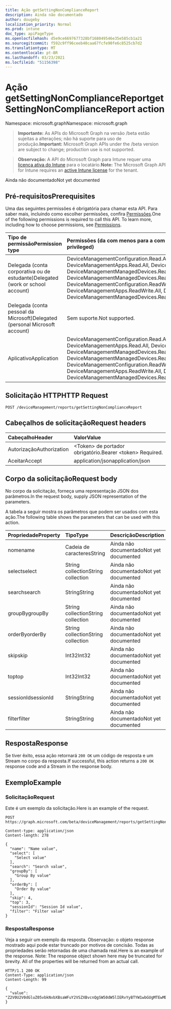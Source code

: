 ```yaml
---
title: Ação getSettingNonComplianceReport
description: Ainda não documentado
author: dougeby
localization_priority: Normal
ms.prod: intune
doc_type: apiPageType
ms.openlocfilehash: d5e9ce6697677328bf168049546e35e585cb1a21
ms.sourcegitcommit: f592c9ff96ceeb40caa67fcfe90fe6c8525cb7d2
ms.translationtype: MT
ms.contentlocale: pt-BR
ms.lasthandoff: 03/23/2021
ms.locfileid: "51156398"
---
```

# <a name="getsettingnoncompliancereport-action"></a><span data-ttu-id="92bb9-103">Ação getSettingNonComplianceReport</span><span class="sxs-lookup"><span data-stu-id="92bb9-103">getSettingNonComplianceReport action</span></span>

<span data-ttu-id="92bb9-104">Namespace: microsoft.graph</span><span class="sxs-lookup"><span data-stu-id="92bb9-104">Namespace: microsoft.graph</span></span>

> <span data-ttu-id="92bb9-105">**Importante:** As APIs do Microsoft Graph na versão /beta estão sujeitas a alterações; não há suporte para uso de produção.</span><span class="sxs-lookup"><span data-stu-id="92bb9-105">**Important:** Microsoft Graph APIs under the /beta version are subject to change; production use is not supported.</span></span>

> <span data-ttu-id="92bb9-106">**Observação:** A API do Microsoft Graph para Intune requer uma [licença ativa do Intune](https://go.microsoft.com/fwlink/?linkid=839381) para o locatário.</span><span class="sxs-lookup"><span data-stu-id="92bb9-106">**Note:** The Microsoft Graph API for Intune requires an [active Intune license](https://go.microsoft.com/fwlink/?linkid=839381) for the tenant.</span></span>

<span data-ttu-id="92bb9-107">Ainda não documentado</span><span class="sxs-lookup"><span data-stu-id="92bb9-107">Not yet documented</span></span>

## <a name="prerequisites"></a><span data-ttu-id="92bb9-108">Pré-requisitos</span><span class="sxs-lookup"><span data-stu-id="92bb9-108">Prerequisites</span></span>
<span data-ttu-id="92bb9-p101">Uma das seguintes permissões é obrigatória para chamar esta API. Para saber mais, incluindo como escolher permissões, confira [Permissões](/graph/permissions-reference).</span><span class="sxs-lookup"><span data-stu-id="92bb9-p101">One of the following permissions is required to call this API. To learn more, including how to choose permissions, see [Permissions](/graph/permissions-reference).</span></span>

|<span data-ttu-id="92bb9-111">Tipo de permissão</span><span class="sxs-lookup"><span data-stu-id="92bb9-111">Permission type</span></span>|<span data-ttu-id="92bb9-112">Permissões (da com menos para a com mais privilégios)</span><span class="sxs-lookup"><span data-stu-id="92bb9-112">Permissions (from least to most privileged)</span></span>|
|:---|:---|
|<span data-ttu-id="92bb9-113">Delegada (conta corporativa ou de estudante)</span><span class="sxs-lookup"><span data-stu-id="92bb9-113">Delegated (work or school account)</span></span>|<span data-ttu-id="92bb9-114">DeviceManagementConfiguration.Read.All, DeviceManagementConfiguration.ReadWrite.All, DeviceManagementApps.Read.All, DeviceManagementApps.ReadWrite.All, DeviceManagementManagedDevices.Read.All, DeviceManagementManagedDevices.ReadWrite.All</span><span class="sxs-lookup"><span data-stu-id="92bb9-114">DeviceManagementConfiguration.Read.All, DeviceManagementConfiguration.ReadWrite.All, DeviceManagementApps.Read.All, DeviceManagementApps.ReadWrite.All, DeviceManagementManagedDevices.Read.All, DeviceManagementManagedDevices.ReadWrite.All</span></span>|
|<span data-ttu-id="92bb9-115">Delegada (conta pessoal da Microsoft)</span><span class="sxs-lookup"><span data-stu-id="92bb9-115">Delegated (personal Microsoft account)</span></span>|<span data-ttu-id="92bb9-116">Sem suporte.</span><span class="sxs-lookup"><span data-stu-id="92bb9-116">Not supported.</span></span>|
|<span data-ttu-id="92bb9-117">Aplicativo</span><span class="sxs-lookup"><span data-stu-id="92bb9-117">Application</span></span>|<span data-ttu-id="92bb9-118">DeviceManagementConfiguration.Read.All, DeviceManagementConfiguration.ReadWrite.All, DeviceManagementApps.Read.All, DeviceManagementApps.ReadWrite.All, DeviceManagementManagedDevices.Read.All, DeviceManagementManagedDevices.ReadWrite.All</span><span class="sxs-lookup"><span data-stu-id="92bb9-118">DeviceManagementConfiguration.Read.All, DeviceManagementConfiguration.ReadWrite.All, DeviceManagementApps.Read.All, DeviceManagementApps.ReadWrite.All, DeviceManagementManagedDevices.Read.All, DeviceManagementManagedDevices.ReadWrite.All</span></span>|

## <a name="http-request"></a><span data-ttu-id="92bb9-119">Solicitação HTTP</span><span class="sxs-lookup"><span data-stu-id="92bb9-119">HTTP Request</span></span>
<!-- {
  "blockType": "ignored"
}
-->
``` http
POST /deviceManagement/reports/getSettingNonComplianceReport
```

## <a name="request-headers"></a><span data-ttu-id="92bb9-120">Cabeçalhos de solicitação</span><span class="sxs-lookup"><span data-stu-id="92bb9-120">Request headers</span></span>
|<span data-ttu-id="92bb9-121">Cabeçalho</span><span class="sxs-lookup"><span data-stu-id="92bb9-121">Header</span></span>|<span data-ttu-id="92bb9-122">Valor</span><span class="sxs-lookup"><span data-stu-id="92bb9-122">Value</span></span>|
|:---|:---|
|<span data-ttu-id="92bb9-123">Autorização</span><span class="sxs-lookup"><span data-stu-id="92bb9-123">Authorization</span></span>|<span data-ttu-id="92bb9-124">&lt;Token&gt; de portador obrigatório.</span><span class="sxs-lookup"><span data-stu-id="92bb9-124">Bearer &lt;token&gt; Required.</span></span>|
|<span data-ttu-id="92bb9-125">Aceitar</span><span class="sxs-lookup"><span data-stu-id="92bb9-125">Accept</span></span>|<span data-ttu-id="92bb9-126">application/json</span><span class="sxs-lookup"><span data-stu-id="92bb9-126">application/json</span></span>|

## <a name="request-body"></a><span data-ttu-id="92bb9-127">Corpo da solicitação</span><span class="sxs-lookup"><span data-stu-id="92bb9-127">Request body</span></span>
<span data-ttu-id="92bb9-128">No corpo da solicitação, forneça uma representação JSON dos parâmetros.</span><span class="sxs-lookup"><span data-stu-id="92bb9-128">In the request body, supply JSON representation of the parameters.</span></span>

<span data-ttu-id="92bb9-129">A tabela a seguir mostra os parâmetros que podem ser usados com esta ação.</span><span class="sxs-lookup"><span data-stu-id="92bb9-129">The following table shows the parameters that can be used with this action.</span></span>

|<span data-ttu-id="92bb9-130">Propriedade</span><span class="sxs-lookup"><span data-stu-id="92bb9-130">Property</span></span>|<span data-ttu-id="92bb9-131">Tipo</span><span class="sxs-lookup"><span data-stu-id="92bb9-131">Type</span></span>|<span data-ttu-id="92bb9-132">Descrição</span><span class="sxs-lookup"><span data-stu-id="92bb9-132">Description</span></span>|
|:---|:---|:---|
|<span data-ttu-id="92bb9-133">nome</span><span class="sxs-lookup"><span data-stu-id="92bb9-133">name</span></span>|<span data-ttu-id="92bb9-134">Cadeia de caracteres</span><span class="sxs-lookup"><span data-stu-id="92bb9-134">String</span></span>|<span data-ttu-id="92bb9-135">Ainda não documentado</span><span class="sxs-lookup"><span data-stu-id="92bb9-135">Not yet documented</span></span>|
|<span data-ttu-id="92bb9-136">select</span><span class="sxs-lookup"><span data-stu-id="92bb9-136">select</span></span>|<span data-ttu-id="92bb9-137">String collection</span><span class="sxs-lookup"><span data-stu-id="92bb9-137">String collection</span></span>|<span data-ttu-id="92bb9-138">Ainda não documentado</span><span class="sxs-lookup"><span data-stu-id="92bb9-138">Not yet documented</span></span>|
|<span data-ttu-id="92bb9-139">search</span><span class="sxs-lookup"><span data-stu-id="92bb9-139">search</span></span>|<span data-ttu-id="92bb9-140">String</span><span class="sxs-lookup"><span data-stu-id="92bb9-140">String</span></span>|<span data-ttu-id="92bb9-141">Ainda não documentado</span><span class="sxs-lookup"><span data-stu-id="92bb9-141">Not yet documented</span></span>|
|<span data-ttu-id="92bb9-142">groupBy</span><span class="sxs-lookup"><span data-stu-id="92bb9-142">groupBy</span></span>|<span data-ttu-id="92bb9-143">String collection</span><span class="sxs-lookup"><span data-stu-id="92bb9-143">String collection</span></span>|<span data-ttu-id="92bb9-144">Ainda não documentado</span><span class="sxs-lookup"><span data-stu-id="92bb9-144">Not yet documented</span></span>|
|<span data-ttu-id="92bb9-145">orderBy</span><span class="sxs-lookup"><span data-stu-id="92bb9-145">orderBy</span></span>|<span data-ttu-id="92bb9-146">String collection</span><span class="sxs-lookup"><span data-stu-id="92bb9-146">String collection</span></span>|<span data-ttu-id="92bb9-147">Ainda não documentado</span><span class="sxs-lookup"><span data-stu-id="92bb9-147">Not yet documented</span></span>|
|<span data-ttu-id="92bb9-148">skip</span><span class="sxs-lookup"><span data-stu-id="92bb9-148">skip</span></span>|<span data-ttu-id="92bb9-149">Int32</span><span class="sxs-lookup"><span data-stu-id="92bb9-149">Int32</span></span>|<span data-ttu-id="92bb9-150">Ainda não documentado</span><span class="sxs-lookup"><span data-stu-id="92bb9-150">Not yet documented</span></span>|
|<span data-ttu-id="92bb9-151">top</span><span class="sxs-lookup"><span data-stu-id="92bb9-151">top</span></span>|<span data-ttu-id="92bb9-152">Int32</span><span class="sxs-lookup"><span data-stu-id="92bb9-152">Int32</span></span>|<span data-ttu-id="92bb9-153">Ainda não documentado</span><span class="sxs-lookup"><span data-stu-id="92bb9-153">Not yet documented</span></span>|
|<span data-ttu-id="92bb9-154">sessionId</span><span class="sxs-lookup"><span data-stu-id="92bb9-154">sessionId</span></span>|<span data-ttu-id="92bb9-155">String</span><span class="sxs-lookup"><span data-stu-id="92bb9-155">String</span></span>|<span data-ttu-id="92bb9-156">Ainda não documentado</span><span class="sxs-lookup"><span data-stu-id="92bb9-156">Not yet documented</span></span>|
|<span data-ttu-id="92bb9-157">filter</span><span class="sxs-lookup"><span data-stu-id="92bb9-157">filter</span></span>|<span data-ttu-id="92bb9-158">String</span><span class="sxs-lookup"><span data-stu-id="92bb9-158">String</span></span>|<span data-ttu-id="92bb9-159">Ainda não documentado</span><span class="sxs-lookup"><span data-stu-id="92bb9-159">Not yet documented</span></span>|



## <a name="response"></a><span data-ttu-id="92bb9-160">Resposta</span><span class="sxs-lookup"><span data-stu-id="92bb9-160">Response</span></span>
<span data-ttu-id="92bb9-161">Se tiver êxito, essa ação retornará `200 OK` um código de resposta e um Stream no corpo da resposta.</span><span class="sxs-lookup"><span data-stu-id="92bb9-161">If successful, this action returns a `200 OK` response code and a Stream in the response body.</span></span>

## <a name="example"></a><span data-ttu-id="92bb9-162">Exemplo</span><span class="sxs-lookup"><span data-stu-id="92bb9-162">Example</span></span>

### <a name="request"></a><span data-ttu-id="92bb9-163">Solicitação</span><span class="sxs-lookup"><span data-stu-id="92bb9-163">Request</span></span>
<span data-ttu-id="92bb9-164">Este é um exemplo da solicitação.</span><span class="sxs-lookup"><span data-stu-id="92bb9-164">Here is an example of the request.</span></span>
``` http
POST https://graph.microsoft.com/beta/deviceManagement/reports/getSettingNonComplianceReport

Content-type: application/json
Content-length: 278

{
  "name": "Name value",
  "select": [
    "Select value"
  ],
  "search": "Search value",
  "groupBy": [
    "Group By value"
  ],
  "orderBy": [
    "Order By value"
  ],
  "skip": 4,
  "top": 3,
  "sessionId": "Session Id value",
  "filter": "Filter value"
}
```

### <a name="response"></a><span data-ttu-id="92bb9-165">Resposta</span><span class="sxs-lookup"><span data-stu-id="92bb9-165">Response</span></span>
<span data-ttu-id="92bb9-p102">Veja a seguir um exemplo da resposta. Observação: o objeto response mostrado aqui pode estar truncado por motivos de concisão. Todas as propriedades serão retornadas de uma chamada real.</span><span class="sxs-lookup"><span data-stu-id="92bb9-p102">Here is an example of the response. Note: The response object shown here may be truncated for brevity. All of the properties will be returned from an actual call.</span></span>
``` http
HTTP/1.1 200 OK
Content-Type: application/json
Content-Length: 99

{
  "value": "Z2V0U2V0dGluZ05vbkNvbXBsaWFuY2VSZXBvcnQgSW50dW5lIERvYyBTYW1wbGUgMTEwMDk1MTE2MA=="
}
```




